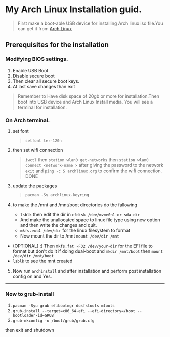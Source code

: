 # My Arch Linux Installation guid.

> First make a boot-able USB device for installing Arch linux iso file.You can get it from [Arch Linux](https://archlinux.org/)

## Prerequisites for the installation

### Modifying BIOS settings.

1. Enable USB Boot
2. Disable secure boot
3. Then clear all secure boot keys.
4. At last save changes than exit

> Remember to Have disk space of 20gb or more for installation.Then boot into USB device and Arch Linux Install media. You will see a terminal for installation.

### On Arch terminal.

1. set font
   > `setfont ter-120n`
2. then set wifi connection

   > `iwctl` then `station wlan0 get-networks` then `station wlan0 connect <network-name >` after giving the password to the network `exit` and `ping -c 5 archlinux.org` to confirm the wifi connection.
   > DONE

3. update the packages

   > `pacman -Sy archlinux-keyring`

4. to make the /mnt and /mnt/boot directories do the fallowing

   - `lsblk` then edit the dir in `cfdisk /dev/mvme0n1 or sda dir `
   - And make the unallocated space to linux file type using new option and then write the changes and quit.
   - `mkfs.ext4 /dev/dir` for the linux filesystem to format
   - Now mount the dir to /mnt `mount /dev/dir /mnt`

- (OPTIONAL) :) Then `mkfs.fat -F32 /dev/your-dir` for the EFI file to format but don't do it if doing dual-boot and `mkdir /mnt/boot` then `mount /dev/dir /mnt/boot`
- `lsblk` to see the mnt created

5. Now run `archinstall` and after installation and perform post installation config on and Yes.

---

### Now to grub-install

1. `pacman -Syu grub efibootmgr dosfstools mtools`
2. `grub-install --target=x86_64-efi --efi-directory=/boot --bootloader-id=GRUB`
3. `grub-mkconfig -o /boot/grub/grub.cfg`

then exit and shutdown
